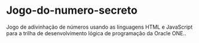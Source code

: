 # Jogo-do-numero-secreto
Jogo de adivinhação de números usando as linguagens HTML e JavaScript para a trilha de desenvolvimento lógica de programação da Oracle ONE..
